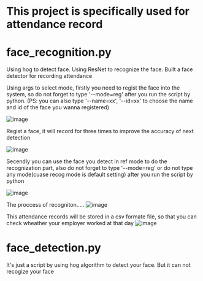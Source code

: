 # This project is specifically used for attendance record
# face_recognition.py
Using hog to detect face. Using ResNet to recognize the face. Built a face detector for recording attendance

Using args to select mode, firstly you need to regist the face into the system, so do not forget to type '--mode=reg' after you run the script by python. (PS: you can also type '--name=xx', '--id=xx' to choose the name and id of the face you wanna registered)

![image](https://user-images.githubusercontent.com/64240681/166260518-568916e3-0377-4522-b556-48e0b569b1d5.png)


Regist a face, it will record for three times to improve the accuracy of next detection

![image](https://user-images.githubusercontent.com/64240681/166261358-faf116e3-21a4-4a32-9c90-6e05cc1d3b35.png)

Secendly you can use the face you detect in ref mode to do the recognization part, also do not forget to type '--mode=reg' or do not type any mode(cuase recog mode is default setting) after you run the script by python

![image](https://user-images.githubusercontent.com/64240681/166261617-c06c23ab-ffc7-46d6-b28d-bdc578ed41bf.png)

The proccess of recogniton.....
![image](https://user-images.githubusercontent.com/64240681/166262270-4d063eed-b847-48b8-ac5a-e7ebc8dcd049.png)

This attendance records will be stored in a csv formate file, so that you can check wheather your employer worked at that day
![image](https://user-images.githubusercontent.com/64240681/166262532-1a2db96b-e83b-44ff-a993-fa5d08cc5ed3.png)

# face_detection.py
It's just a script by using hog algorithm to detect your face. But it can not recogize your face




